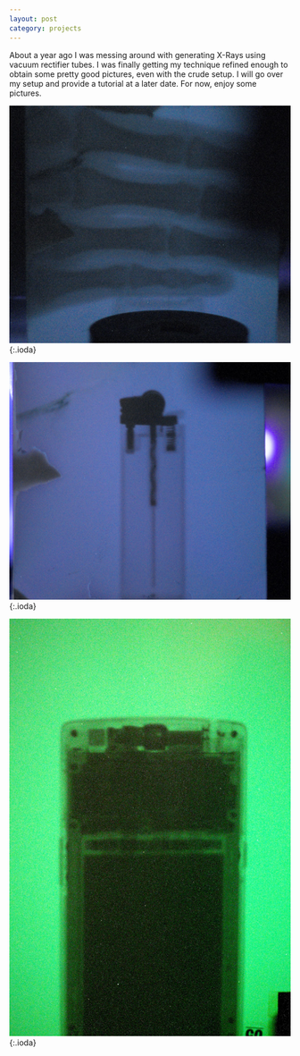 ```yaml
---
layout: post
category: projects
---
```


About a year ago I was messing around with generating X-Rays using vacuum rectifier tubes. I was finally getting my technique refined enough to obtain some pretty good pictures, even with the crude setup. I will go over my setup and provide a tutorial at a later date. For now, enjoy some pictures.

![XRay of my hand](/pictures/hand_xray.jpg){:.ioda}

![XRay of a lighter](/pictures/lighter_xray.jpg){:.ioda}

![XRay of my old phone](/pictures/oneplusone_xray_2ndcrop.jpg){:.ioda}
